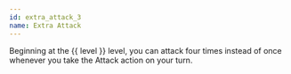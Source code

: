 ```yaml
---
id: extra_attack_3
name: Extra Attack
---
```

Beginning at the {{ level }} level, you can attack four times instead of once whenever you take the Attack action on your turn.
